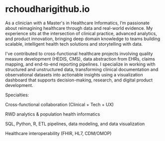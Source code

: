 # rchoudharigithub.io
As a clinician with a Master's in Healthcare Informatics, I’m passionate about reimagining healthcare through data and real-world evidence. My experience sits at the intersection of clinical practice, advanced analytics, and product innovation, bringing deep domain knowledge to teams building scalable, intelligent health tech solutions and storytelling with data.

I've contributed to cross-functional healthcare projects involving quality measure development (HEDIS, CMS), data abstraction from EHRs, claims mapping, and end-to-end reporting pipelines. I specialize in working with structured and unstructured data, transforming clinical documentation and observational datasets into actionable insights using a visualization dashboard that supports decision-making, research, and digital product development.

Specialties:

Cross-functional collaboration (Clinical + Tech + UX)

RWD analytics & population health informatics

SQL, Python, R, ETL pipelines, data modeling, and data visualization

Healthcare interoperability (FHIR, HL7, CDM/OMOP)
